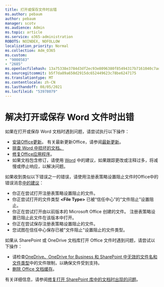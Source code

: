 ```yaml
---
title: 打开或保存文件时出错
ms.author: pebaum
author: pebaum
manager: scotv
ms.audience: Admin
ms.topic: article
ms.service: o365-administration
ROBOTS: NOINDEX, NOFOLLOW
localization_priority: Normal
ms.collection: Adm_O365
ms.custom:
- "9000583"
- "2685"
ms.openlocfilehash: 13a75338e3784d3df2ec93e8096380f85494317b7161040c7ad60ad830f9211d
ms.sourcegitcommit: b5f7da89a650d2915dc652449623c78be6247175
ms.translationtype: MT
ms.contentlocale: zh-CN
ms.lasthandoff: 08/05/2021
ms.locfileid: "53978079"
---
```

# <a name="resolve-errors-opening-or-saving-word-files"></a>解决打开或保存 Word 文件时出错

如果在打开或保存 Word 文档时遇到问题，请尝试执行以下操作：

- [安装Office更新](https://support.office.com/article/2ab296f3-7f03-43a2-8e50-46de917611c5)。 有关最新更新Office，请参阅[最新更新](https://docs.microsoft.com/officeupdates/office-updates-msi)。
- [排查 Word 中损坏的文档。](https://docs.microsoft.com/office/troubleshoot/word/damaged-documents-in-word)
- [修复Office应用程序](https://support.office.com/Article/Repair-an-Office-application-7821d4b6-7c1d-4205-aa0e-a6b40c5bb88b)。
- 如果文档包含修订，请使用 [Word](https://docs.microsoft.com/office/troubleshoot/word/word-stops-responding) 中的建议，如果跟踪更改或注释过多，将减慢或停止响应，以解决问题。

如果收到类似以下错误之一的错误，请使用注册表策略设置阻止文件时Office中的错误消息[中的建议](https://docs.microsoft.com/office/troubleshoot/settings/file-blocked-in-office)：

- 你正在尝试打开注册表策略设置阻止的文件。
- 你正尝试打开的文件类型 **\<File Type\>** 已被“信任中心”的“文件阻止”设置阻止。
- 你正在尝试打开由以前版本的 Microsoft Office 创建的文件。 注册表策略设置已阻止此文件在该版本中打开。
- 你正在尝试保存注册表策略设置阻止的文件。
- 您试图在信任中心保存已被"文件阻止"设置阻止的文件类型。

如果从 SharePoint 或 OneDrive 文档库打开 Office 文件时遇到问题，请尝试以下操作：

- 请检查[OneDrive、OneDrive for Business 和 SharePoint 中无效的文件名和文件类型](https://support.office.com/article/64883a5d-228e-48f5-b3d2-eb39e07630fa)中的文件限制，以确保文件受到支持。 
- [删除 Office 文档缓存](https://support.office.com/article/b1d3765e-d71b-4bb8-99ca-acd22c42995d
)。 

有关详细信息，请参阅[修复打开 SharePoint 库中的文档时出现的问题](https://support.office.com/article/31329fa1-4ad0-47fc-95d8-bb0c5b12a536)。